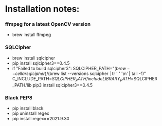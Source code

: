 # Installation notes:

### ffmpeg for a latest OpenCV version
- brew install ffmpeg

### SQLCipher
- brew install sqlcipher
- pip install sqlcipher3==0.4.5
- if "Failed to build sqlcipher3": 
SQLCIPHER_PATH="$(brew --cellar sqlcipher)/$(brew list --versions sqlcipher | tr ' ' '\n' | tail -1)" C_INCLUDE_PATH=$SQLCIPHER_PATH/include LIBRARY_PATH=$SQLCIPHER_PATH/lib pip3 install sqlcipher3==0.4.5

### Black PEP8
- pip install black
- pip uninstall regex
- pip install regex==2021.9.30
